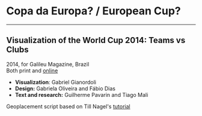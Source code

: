 # Copa da Europa? / European Cup?
-------------------------------------------------------------------
## Visualization of the World Cup 2014: Teams vs Clubs
2014, for Galileu Magazine, Brazil<br>
Both print and [online](http://revistagalileu.globo.com/Multimidia/Infograficos/noticia/2014/06/copa-da-europa.html)

* **Visualization**: Gabriel Gianordoli 
* **Design:** Gabriela Oliveira and Fábio Dias
* **Text and research:** Guilherme Pavarin and Tiago Mali

Geoplacement script based on Till Nagel's [tutorial](http://btk.tillnagel.com/tutorials/geo-tagging-placemaker.html)